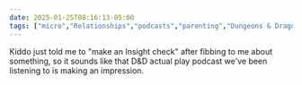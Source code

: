 ```yaml
---
date: 2025-01-25T08:16:13-05:00
tags: ["micro","Relationships","podcasts","parenting","Dungeons & Dragons","actual play"]
---
```

Kiddo just told me to "make an Insight check" after fibbing to me about something, so it sounds like that D&D actual play podcast we've been listening to is making an impression.